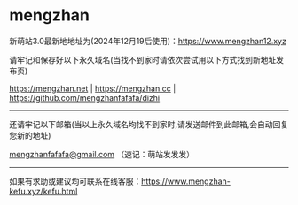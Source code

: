# mengzhan
新萌站3.0最新地地址为(2024年12月19后使用)：https://www.mengzhan12.xyz

请牢记和保存好以下永久域名(当找不到家时请依次尝试用以下方式找到新地址发布页)

https://mengzhan.net  |  https://mengzhan.cc  |  https://github.com/mengzhanfafafa/dizhi

--------------------------------------------------------------------------------

还请牢记以下邮箱(当以上永久域名均找不到家时,请发送邮件到此邮箱,会自动回复您新的地址)

mengzhanfafafa@gmail.com （速记：萌站发发发）

--------------------------------------------------------------------------------
如果有求助或建议均可联系在线客服：https://www.mengzhan-kefu.xyz/kefu.html



